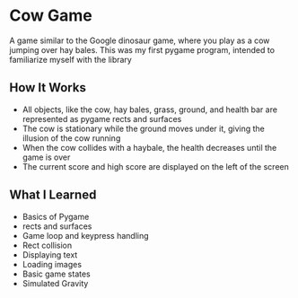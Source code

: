 # Cow Game

A game similar to the Google dinosaur game, where you play as a cow jumping over hay bales. This was my first pygame program, intended to familiarize myself with the library

## How It Works

- All objects, like the cow, hay bales, grass, ground, and health bar are represented as pygame rects and surfaces
- The cow is stationary while the ground moves under it, giving the illusion of the cow running
- When the cow collides with a haybale, the health decreases until the game is over
- The current score and high score are displayed on the left of the screen

## What I Learned

- Basics of Pygame
- rects and surfaces
- Game loop and keypress handling
- Rect collision
- Displaying text
- Loading images
- Basic game states
- Simulated Gravity
